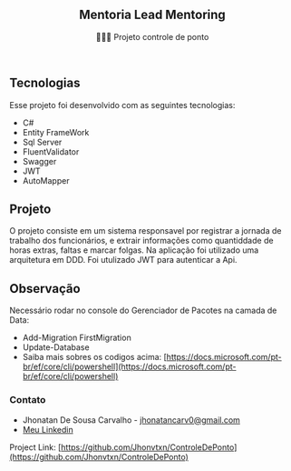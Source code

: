 <h2 align="center">
Mentoria Lead Mentoring
</h2>
<p align="center">👩🏽‍💻 Projeto controle de ponto </p>

<br>

## Tecnologias

Esse projeto foi desenvolvido com as seguintes tecnologias:

- C#
- Entity FrameWork
- Sql Server
- FluentValidator
- Swagger
- JWT
- AutoMapper


## Projeto
O projeto consiste em um sistema responsavel por registrar a jornada de trabalho dos funcionários,
e extrair informações como quantiddade de horas extras, faltas e marcar folgas. Na aplicação foi utilizado
uma arquitetura em DDD. Foi utulizado JWT para autenticar a Api.

## Observação 

Necessário rodar no console do Gerenciador de Pacotes na camada de Data:
- Add-Migration FirstMigration
- Update-Database
- Saiba mais sobres os codigos acima: [https://docs.microsoft.com/pt-br/ef/core/cli/powershell](https://docs.microsoft.com/pt-br/ef/core/cli/powershell)

### Contato
- Jhonatan De Sousa Carvalho - jhonatancarv0@gmail.com
- [Meu Linkedin](https://www.linkedin.com/in/jhonvtan/)

Project Link: [https://github.com/Jhonvtxn/ControleDePonto](https://github.com/Jhonvtxn/ControleDePonto)
